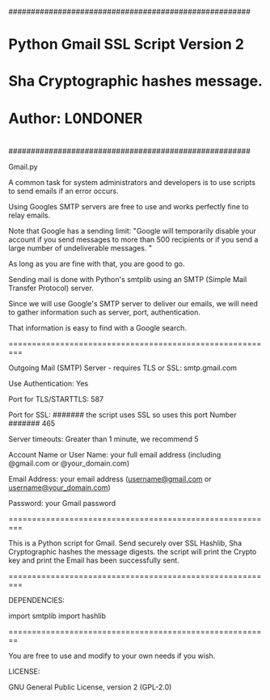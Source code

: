 ######################################################
#                                                    #
#    Python Gmail SSL Script Version 2               #
#    Sha Cryptographic hashes message.               #
#    Author: L0NDONER                                #
#                                                    #
######################################################

Gmail.py

A common task for system administrators and developers is to use scripts to send
emails if an error occurs.

Using Googles SMTP servers are free to use and works perfectly fine to relay
emails. 

Note that Google has a sending limit: "Google will temporarily disable your
account if you send messages to more than 500 recipients or if you send a large
number of undeliverable messages. "

As long as you are fine with that, you are good to go.

Sending mail is done with Python's smtplib using an SMTP (Simple Mail Transfer
Protocol) server.

Since we will use Google's SMTP server to deliver our emails, we will need to
gather information such as server, port, authentication. 

That information is easy to find with a Google search.

=========================================================

Outgoing Mail (SMTP) Server - requires TLS or SSL:
smtp.gmail.com

Use Authentication:
Yes

Port for TLS/STARTTLS:
587

Port for SSL:  ####### the script uses SSL so uses this port Number  #######
465

Server timeouts:
Greater than 1 minute, we recommend 5

Account Name or User Name:
your full email address (including @gmail.com or @your_domain.com)

Email Address: 
your email address (username@gmail.com or username@your_domain.com)

Password:
your Gmail password

=========================================================

This is a Python script for Gmail.
Send securely over SSL Hashlib, Sha Cryptographic hashes the message digests.
the script will print the Crypto key and print the Email has been successfully sent.

=========================================================

DEPENDENCIES:

import smtplib
import hashlib


========================================================

You are free to use and modify to your own needs if you wish.


LICENSE:

GNU General Public License, version 2 (GPL-2.0)
